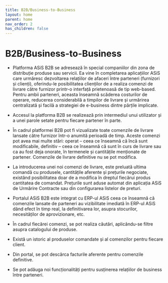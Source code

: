 ```yaml
---
title: B2B/Business-to-Business
layout: home
parent: home
nav_order: 2
has_children: false
---
```

# B2B/Business-to-Business

- Platforma ASiS B2B se adresează în special companiilor din zona de distribuție produse sau servicii. Ea vine în completarea aplicațiilor ASiS care urmăresc dezvoltarea relațiilor de afaceri între parteneri (furnizori și clienți), oferindu-le posibilitatea clienților de a realiza comenzi de livrare către furnizor printr-o interfață prietenoasă de tip web-based. Pentru ambii parteneri, aceasta înseamnă scăderea costurilor de operare, reducerea considerabilă a timpilor de livrare și urmărirea centralizată și facilă a strategiei de e-business dintre părțile implicate.

- Accesul la platforma B2B se realizează prin intermediul unui utilizator și a unei parole setate pentru fiecare partener în parte.
- În cadrul platformei B2B pot fi vizualizate toate comenzile de livrare lansate către furnizor într-o anumită perioadă de timp. Aceste comenzi pot avea mai multe stări: operat – ceea ce înseamnă că încă sunt modificabile, definitiv – ceea ce înseamnă că sunt în curs de livrare sau ca au fost deja onorate, în termenele și cantitățile menționate de partener. Comenzile de livrare definitive nu se pot modifica.
- La introducerea unei noi comenzi de livrare, este preluată ultima comandă cu produsele, cantitățile aferente și prețurile negociate, existând posibilitatea doar de a modifica în dreptul fiecărui produs cantitatea de comandat. Prețurile sunt aduse automat din aplicația ASiS de Urmărire Contracte sau din configurarea listelor de preturi.
- Portalul ASiS B2B este integrat cu ERP-ul ASiS ceea ce înseamnă că comenzile lansate de parteneri au vizibilitate imediată în ERP-ul ASiS dând efect în timp real, la definitivarea lor, asupra stocurilor, necesităților de aprovizionare, etc.
- În cadrul fiecărei comenzi, se pot realiza căutări, aplicându-se filtre asupra catalogului de produse.
- Există un istoric al produselor comandate și al comenzilor pentru fiecare client.
- Din portal, se pot descărca facturile aferente pentru comenzile definitive.
- Se pot adăuga noi funcționalități pentru susținerea relațiilor de business între parteneri.
